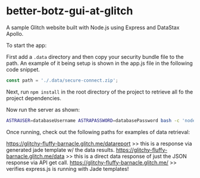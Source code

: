 # better-botz-gui-at-glitch

A sample Glitch website built with Node.js using Express and DataStax Apollo.

To start the app:

First add a `.data` directory and then copy your security bundle file to the path. An example of it being setup is shown in the app.js file in the following code snippet.

``` javascript
const path = './.data/secure-connect.zip';
```

Next, run `npm install` in the root directory of the project to retrieve all fo the project dependencies.

Now run the server as shown:

``` bash
ASTRAUSER=databaseUsername ASTRAPASSWORD=databasePassword bash -c 'node bin/www'
```

Once running, check out the following paths for examples of data retrieval:

https://glitchy-fluffy-barnacle.glitch.me/datareport >> this is a response via generated jade template w/ the data results.
https://glitchy-fluffy-barnacle.glitch.me/data >> this is a direct data response of just the JSON response via API get call.
https://glitchy-fluffy-barnacle.glitch.me/ >> verifies express.js is running with Jade templates!